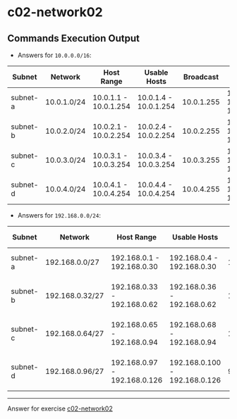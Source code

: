 # c02-network02

## Commands Execution Output

- Answers for `10.0.0.0/16`:

|Subnet|Network|Host Range|Usable Hosts|Broadcast|AWS Reserved|
|---|---|---|---|---|---|
|subnet-a| 10.0.1.0/24 | 10.0.1.1 - 10.0.1.254 | 10.0.1.4 - 10.0.1.254 | 10.0.1.255 | 10.0.1.0 - 10.0.1.3, 10.0.1.255
|subnet-b| 10.0.2.0/24 | 10.0.2.1 - 10.0.2.254 | 10.0.2.4 - 10.0.2.254 | 10.0.2.255 | 10.0.2.0 - 10.0.2.3, 10.0.2.255
|subnet-c| 10.0.3.0/24 | 10.0.3.1 - 10.0.3.254 | 10.0.3.4 - 10.0.3.254 | 10.0.3.255 | 10.0.3.0 - 10.0.3.3, 10.0.3.255
|subnet-d| 10.0.4.0/24 | 10.0.4.1 - 10.0.4.254 | 10.0.4.4 - 10.0.4.254 | 10.0.4.255 | 10.0.4.0 - 10.0.4.3, 10.0.4.255

- Answers for `192.168.0.0/24`:

|Subnet|Network|Host Range|Usable Hosts|Broadcast|AWS Reserved|
|---|---|---|---|---|---|
|subnet-a| 192.168.0.0/27  | 192.168.0.1 - 192.168.0.30 | 192.168.0.4 - 192.168.0.30    | 192.168.0.31 | 192.168.0.0 - 192.168.0.3, 192.168.0.31
|subnet-b| 192.168.0.32/27 | 192.168.0.33 - 192.168.0.62 | 192.168.0.36 - 192.168.0.62   | 192.168.0.63 | 192.168.0.32 - 192.168.0.35, 192.168.0.63
|subnet-c| 192.168.0.64/27 | 192.168.0.65 - 192.168.0.94 | 192.168.0.68 - 192.168.0.94   | 192.168.0.95 | 192.168.0.64 - 192.168.0.67, 192.168.0.95
|subnet-d| 192.168.0.96/27 | 192.168.0.97 - 192.168.0.126 | 192.168.0.100 - 192.168.0.126 | 92.168.0.127 | 192.168.0.96 - 192.168.0.99, 92.168.0.127

<!-- Don't change anything below this point-->
***
Answer for exercise [c02-network02](https://github.com/devopsacademyau/academy/blob/893381c6f0b69434d9e8597d3d4b1c17f9bc1371/classes/02class/exercises/c02-network02/README.md)